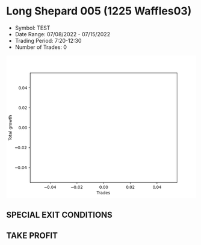 # Long Shepard 005 (1225 Waffles03) 
- Symbol: TEST
- Date Range: 07/08/2022 - 07/15/2022
- Trading Period: 7:20-12:30
- Number of Trades: 0

![Plot](LongShepard005(1225Waffles03)TEST.png)
## SPECIAL EXIT CONDITIONS 


## TAKE PROFIT




